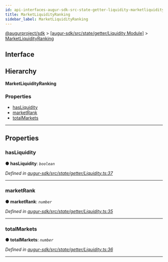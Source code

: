 ```yaml
---
id: api-interfaces-augur-sdk-src-state-getter-liquidity-marketliquidityranking
title: MarketLiquidityRanking
sidebar_label: MarketLiquidityRanking
---
```


[@augurproject/sdk](api-readme.md) > [[augur-sdk/src/state/getter/Liquidity Module]](api-modules-augur-sdk-src-state-getter-liquidity-module.md) > [MarketLiquidityRanking](api-interfaces-augur-sdk-src-state-getter-liquidity-marketliquidityranking.md)

## Interface

## Hierarchy

**MarketLiquidityRanking**

### Properties

* [hasLiquidity](api-interfaces-augur-sdk-src-state-getter-liquidity-marketliquidityranking.md#hasliquidity)
* [marketRank](api-interfaces-augur-sdk-src-state-getter-liquidity-marketliquidityranking.md#marketrank)
* [totalMarkets](api-interfaces-augur-sdk-src-state-getter-liquidity-marketliquidityranking.md#totalmarkets)

---

## Properties

<a id="hasliquidity"></a>

###  hasLiquidity

**● hasLiquidity**: *`boolean`*

*Defined in [augur-sdk/src/state/getter/Liquidity.ts:37](https://github.com/AugurProject/augur/blob/304ca83772/packages/augur-sdk/src/state/getter/Liquidity.ts#L37)*

___
<a id="marketrank"></a>

###  marketRank

**● marketRank**: *`number`*

*Defined in [augur-sdk/src/state/getter/Liquidity.ts:35](https://github.com/AugurProject/augur/blob/304ca83772/packages/augur-sdk/src/state/getter/Liquidity.ts#L35)*

___
<a id="totalmarkets"></a>

###  totalMarkets

**● totalMarkets**: *`number`*

*Defined in [augur-sdk/src/state/getter/Liquidity.ts:36](https://github.com/AugurProject/augur/blob/304ca83772/packages/augur-sdk/src/state/getter/Liquidity.ts#L36)*

___

